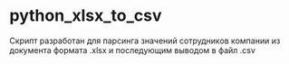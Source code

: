 # python_xlsx_to_csv
Скрипт разработан для парсинга значений сотрудников компании из документа формата .xlsx и последующим выводом в файл .csv
